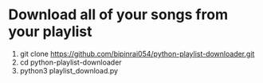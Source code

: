 # Download all of your songs from your playlist 

1. git clone https://github.com/bipinrai054/python-playlist-downloader.git
2. cd python-playlist-downloader
3. python3 playlist_download.py
